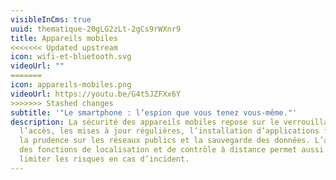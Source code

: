 ```yaml
---
visibleInCms: true
uuid: thematique-20gLG2zLt-2gCs9rWXnr9
title: Appareils mobiles
<<<<<<< Updated upstream
icon: wifi-et-bluetooth.svg
videoUrl: ""
=======
icon: appareils-mobiles.png
videoUrl: https://youtu.be/G4t5JZFXx6Y
>>>>>>> Stashed changes
subtitle: '"Le smartphone : l’espion que vous tenez vous-même."'
description: La sécurité des appareils mobiles repose sur le verrouillage de
  l’accès, les mises à jour régulières, l’installation d’applications fiables,
  la prudence sur les réseaux publics et la sauvegarde des données. L’activation
  des fonctions de localisation et de contrôle à distance permet aussi de
  limiter les risques en cas d’incident.
---
```

